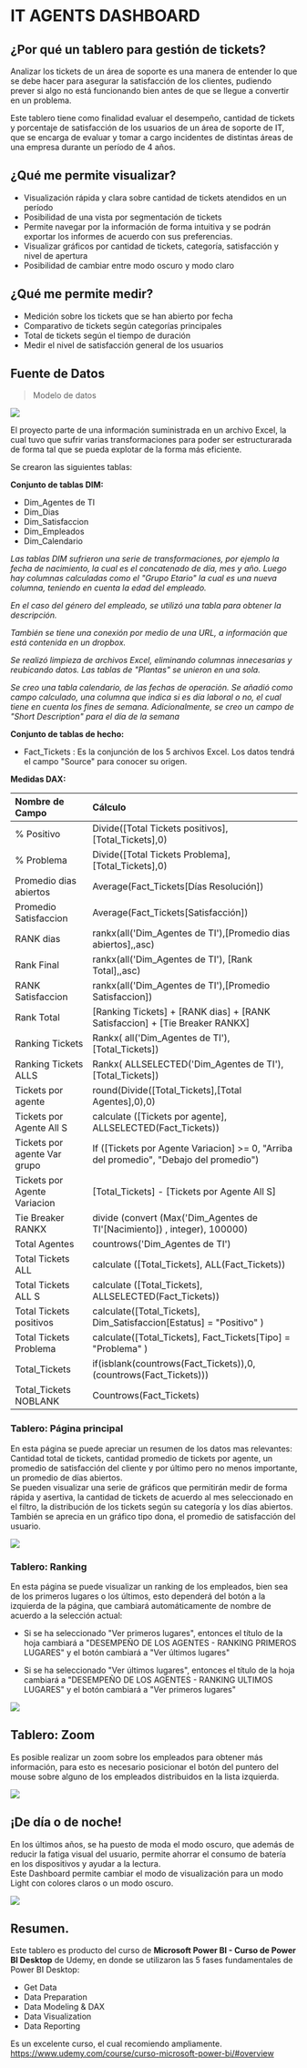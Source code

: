 # IT AGENTS DASHBOARD


## ¿Por qué un tablero para gestión de tickets?

Analizar los tickets de un área de soporte es una manera de entender lo que se debe hacer para asegurar la satisfacción de los clientes, pudiendo prever si algo no está funcionando bien antes de que se llegue a convertir en un problema.

Este tablero tiene como finalidad evaluar el desempeño, cantidad de tickets y porcentaje de satisfacción de los usuarios de un área de soporte de IT, que se encarga de evaluar y tomar a cargo incidentes de distintas áreas de una empresa durante un período de 4 años.

## ¿Qué me permite visualizar?

- Visualización rápida y clara sobre cantidad de tickets atendidos en un período
- Posibilidad de una vista por segmentación de tickets
- Permite navegar por la información de forma intuitiva y se podrán exportar los informes de acuerdo con sus preferencias.
- Visualizar gráficos por cantidad de tickets, categoría, satisfacción y nivel de apertura
- Posibilidad de cambiar entre modo oscuro y modo claro


## ¿Qué me permite medir?
- Medición sobre los tickets que se han abierto por fecha 
- Comparativo de tickets según categorías principales
- Total de tickets según el tiempo de duración
- Medir el nivel de satisfacción general de los usuarios


## Fuente de Datos

> Modelo de datos

![](https://github.com/esmartdie/Multimedia/blob/main/IMAGES/ITAgentsDashboard/BBDD.jpg)

El proyecto parte de una información suministrada en un archivo Excel,  la cual tuvo que sufrir varias transformaciones para poder ser estructurarada de forma tal que se pueda explotar de la forma más eficiente.

Se crearon las siguientes tablas:

**Conjunto de tablas DIM:**
- Dim_Agentes de TI
- Dim_Dias
- Dim_Satisfaccion
- Dim_Empleados
- Dim_Calendario  

*Las tablas DIM sufrieron una serie de transformaciones, por ejemplo la fecha de nacimiento, la cual es el concatenado de día, mes y año. Luego hay columnas calculadas como el "Grupo Etario" la cual es una nueva columna, teniendo en cuenta la edad del empleado.*

*En el caso del género del empleado, se utilizó una tabla para obtener la descripción.*  

*También se tiene una conexión por medio de una URL, a información que está contenida en un dropbox.*  

*Se realizó limpieza de archivos Excel, eliminando columnas innecesarias y reubicando datos. Las tablas de "Plantas" se unieron en una sola.*    

*Se creo una tabla calendario, de las fechas de operación. Se añadió como campo calculado, una columna que indica si es día laboral o no, el cual tiene en cuenta los fines de semana. Adicionalmente, se creo un campo de "Short Description" para el día de la semana*

**Conjunto de tablas de hecho:**
- Fact_Tickets : Es la conjunción de los 5 archivos Excel. Los datos tendrá el campo "Source" para conocer su origen.



**Medidas DAX:**

| Nombre de Campo  | Cálculo |
| :------------ | :------------|
|% Positivo | Divide([Total Tickets positivos],[Total_Tickets],0)|
|% Problema | Divide([Total Tickets Problema],[Total_Tickets],0)|
|Promedio dias abiertos | Average(Fact_Tickets[Días Resolución])|
|Promedio Satisfaccion |Average(Fact_Tickets[Satisfacción])|
|RANK dias |rankx(all('Dim_Agentes de TI'),[Promedio dias abiertos],,asc)|
|Rank Final |rankx(all('Dim_Agentes de TI'), [Rank Total],,asc)|
|RANK Satisfaccion | rankx(all('Dim_Agentes de TI'),[Promedio Satisfaccion])|
|Rank Total |[Ranking Tickets] + [RANK dias] + [RANK Satisfaccion] + [Tie Breaker RANKX]|
|Ranking Tickets |Rankx( all('Dim_Agentes de TI'), [Total_Tickets])|
|Ranking Tickets ALLS | Rankx( ALLSELECTED('Dim_Agentes de TI'), [Total_Tickets])|
|Tickets por agente | round(Divide([Total_Tickets],[Total Agentes],0),0)|
|Tickets por Agente All S | calculate ([Tickets por agente], ALLSELECTED(Fact_Tickets))|
|Tickets por agente Var grupo | If ([Tickets por Agente Variacion] >= 0, "Arriba del promedio", "Debajo del promedio")|
|Tickets por Agente Variacion |[Total_Tickets] - [Tickets por Agente All S]|
|Tie Breaker RANKX | divide (convert (Max('Dim_Agentes de TI'[Nacimiento]) , integer), 100000)|
|Total Agentes | countrows('Dim_Agentes de TI')|
|Total Tickets ALL |calculate ([Total_Tickets], ALL(Fact_Tickets))|
|Total Tickets ALL S |calculate ([Total_Tickets], ALLSELECTED(Fact_Tickets))|
|Total Tickets positivos | calculate([Total_Tickets], Dim_Satisfaccion[Estatus] = "Positivo" )|
|Total Tickets Problema | calculate([Total_Tickets], Fact_Tickets[Tipo] = "Problema" )|
|Total_Tickets | if(isblank(countrows(Fact_Tickets)),0,(countrows(Fact_Tickets)))|
|Total_Tickets NOBLANK | Countrows(Fact_Tickets)|

### Tablero: Página principal

En esta página se puede apreciar un resumen de los datos mas relevantes: Cantidad total de tickets, cantidad promedio de tickets por agente, un promedio de satisfacción del cliente y por último pero no menos importante, un promedio de días abiertos.  
Se pueden visualizar una serie de gráficos que permitirán medir de forma rápida y asertiva, la cantidad de tickets de acuerdo al mes seleccionado en el filtro, la distribución de los tickets según su categoría y los días abiertos.  
También se aprecia en un gráfico tipo dona, el promedio de satisfacción del usuario.

![](https://github.com/esmartdie/Multimedia/blob/main/IMAGES/ITAgentsDashboard/MainPage.jpg)

### Tablero: Ranking

En esta página se puede visualizar un ranking de los empleados, bien sea de los primeros lugares o los últimos, esto dependerá del botón a la izquierda de la página, que cambiará automáticamente de nombre de acuerdo a la selección actual:  
- Si se ha seleccionado "Ver primeros lugares", entonces el título de la hoja cambiará a "DESEMPEÑO DE LOS AGENTES - RANKING PRIMEROS LUGARES" y el botón cambiará a "Ver últimos lugares"  

- Si se ha seleccionado "Ver últimos lugares", entonces el título de la hoja cambiará a "DESEMPEÑO DE LOS AGENTES - RANKING ULTIMOS LUGARES" y el botón cambiará a "Ver primeros lugares"  

![](https://github.com/esmartdie/Multimedia/blob/main/IMAGES/ITAgentsDashboard/RankingDetail.jpg)

## Tablero: Zoom

Es posible realizar un zoom sobre los empleados para obtener más información, para esto es necesario posicionar el botón del puntero del mouse sobre alguno de los empleados distribuidos en la lista izquierda.  

![](https://github.com/esmartdie/Multimedia/blob/main/IMAGES/ITAgentsDashboard/EmployeeDet.jpg)

## ¡De día o de noche!

En los últimos años, se ha puesto de moda el modo oscuro, que además de reducir la fatiga visual del usuario, permite ahorrar el consumo de batería en los dispositivos y ayudar a la lectura.  
Este Dashboard permite cambiar el modo de visualización para un modo Light con colores claros o un modo oscuro.  

![](https://github.com/esmartdie/Multimedia/blob/main/IMAGES/ITAgentsDashboard/DarkPage.jpg)


## Resumen.

Este tablero es producto del curso de **Microsoft Power BI - Curso de Power BI Desktop** de Udemy, en donde se utilizaron las 5 fases fundamentales de Power BI Desktop:  

- Get Data
- Data Preparation
- Data Modeling & DAX
- Data Visualization
- Data Reporting

Es un excelente curso, el cual recomiendo ampliamente.
https://www.udemy.com/course/curso-microsoft-power-bi/#overview
